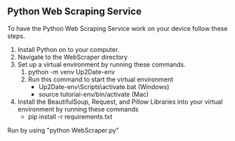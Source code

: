 ## Python Web Scraping Service
To have the Python Web Scraping Service work on your device follow these steps. 
1. Install Python on to your computer.
2. Navigate to the WebScraper directory
3. Set up a virtual environment by running these commands.
    1. python -m venv Up2Date-env
    2. Run this command to start the virtual environment
        - Up2Date-env\Scripts\activate.bat (Windows)
        - source tutorial-env/bin/activate (Mac)
4. Install the BeautifulSoup, Request, and Pillow Libraries into your virtual environment by running these commands
    - pip install -r requirements.txt

Run by using "python WebScraper.py"
